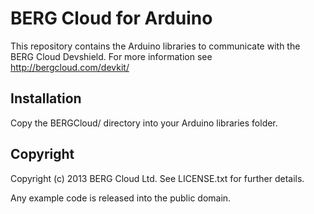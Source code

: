 BERG Cloud for Arduino
======================

This repository contains the Arduino libraries to communicate with the BERG Cloud Devshield. For more information
see http://bergcloud.com/devkit/

## Installation

Copy the BERGCloud/ directory into your Arduino libraries folder.

## Copyright

Copyright (c) 2013 BERG Cloud Ltd. See LICENSE.txt for further details.

Any example code is released into the public domain.


